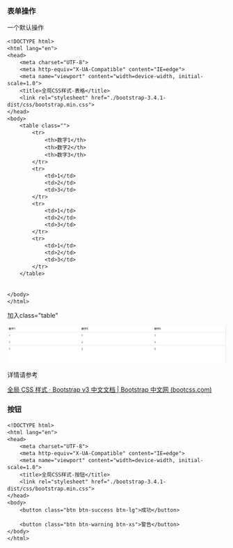 ### 表单操作

一个默认操作

~~~
<!DOCTYPE html>
<html lang="en">
<head>
    <meta charset="UTF-8">
    <meta http-equiv="X-UA-Compatible" content="IE=edge">
    <meta name="viewport" content="width=device-width, initial-scale=1.0">
    <title>全局CSS样式-表格</title>
    <link rel="stylesheet" href="./bootstrap-3.4.1-dist/css/bootstrap.min.css">
</head>
<body>
    <table class="">
        <tr>
            <th>数字1</th>
            <th>数字2</th>
            <th>数字3</th>
        </tr>
        <tr>
            <td>1</td>
            <td>2</td>
            <td>3</td>
        </tr>
        <tr>
            <td>1</td>
            <td>2</td>
            <td>3</td>
        </tr>
        <tr>
            <td>1</td>
            <td>2</td>
            <td>3</td>
        </tr>
    </table>

    
</body>
</html>
~~~

加入class="table"

![image-20220720174454982](img/bootstrap组件其他/image-20220720174454982.png)

详情请参考

[全局 CSS 样式 · Bootstrap v3 中文文档 | Bootstrap 中文网 (bootcss.com)](https://v3.bootcss.com/css/#tables-example)

### 按钮

~~~
<!DOCTYPE html>
<html lang="en">
<head>
    <meta charset="UTF-8">
    <meta http-equiv="X-UA-Compatible" content="IE=edge">
    <meta name="viewport" content="width=device-width, initial-scale=1.0">
    <title>全局CSS样式-按钮</title>
    <link rel="stylesheet" href="./bootstrap-3.4.1-dist/css/bootstrap.min.css">
</head>
<body>
    <button class="btn btn-success btn-lg">成功</button>

    <button class="btn btn-warning btn-xs">警告</button>
</body>
</html>
~~~

